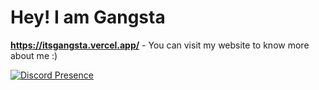 <h1>Hey! I am Gangsta</h1>

**https://itsgangsta.vercel.app/** - You can visit my website to know more about me :)

[![Discord Presence](https://lanyard-profile-readme.vercel.app/api/1121017074333003847?theme=light&bg=809ecf&animated=false&hideDiscrim=true&borderRadius=30px&idleMessage=itsgangsta.vercel.app)](https://discord.com/users/1121017074333003847)
